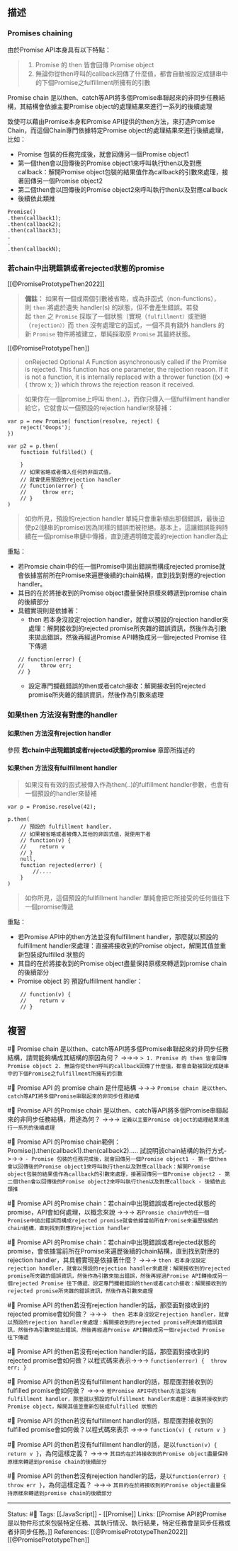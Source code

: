 
## 描述

### Promises chaining


由於Promise API本身具有以下特點：
> 1. Promise 的 then 皆會回傳 Promise object
> 2. 無論你從then呼叫的callback回傳了什麼值，都會自動被設定成鏈串中的下個Promise之fulfillment所擁有的引數


Promise chain 是以then、catch等API將多個Promise串聯起來的非同步任務結構，其結構會依據主要Promise object的處理結果來進行一系列的後續處理

致使可以藉由Promise本身和Promise API提供的then方法，來打造Promise Chain，而這個Chain專門依據特定Promise object的處理結果來進行後續處理，比如：
- Promise 包裝的任務完成後，就會回傳另一個Promise object1
- 第一個then會以回傳後的Promise object1來呼叫執行then以及對應callback：解開Promise object包裝的結果值作為callback的引數來處理，接著回傳另一個Promise object2
- 第二個then會以回傳後的Promise object2來呼叫執行then以及對應callback
- 後續依此類推
```
Promise()
.then(callback1);
.then(callback2);
.then(callback3);
.
.
.then(callbackN);
```

### 若chain中出現錯誤或者rejected狀態的promise
[[@PromisePrototypeThen2022]]

> **備註：** 如果有一個或兩個引數被省略，或為非函式（non-functions），則 `then` 將處於遺失 handler(s) 的狀態，但不會產生錯誤。若發起 `then` 之 `Promise` 採取了一個狀態（實現（`fulfillment）`或拒絕（`rejection））`而 `then` 沒有處理它的函式，一個不具有額外 handlers 的新 `Promise` 物件將被建立，單純採取原 `Promise` 其最終狀態。

[[@PromisePrototypeThen]]
> onRejected Optional
		A Function asynchronously called if the Promise is rejected. This function has one parameter, the rejection reason. If it is not a function, it is internally replaced with a thrower function ((x) => { throw x; }) which throws the rejection reason it received.


> 如果你在一個promise上呼叫 then(..)，而你只傳入一個fulfillment handler給它，它就會以一個預設的rejection handler來替補：
```
var p = new Promise( function(resolve, reject) {
	reject('Ooops');
})

var p2 = p.then(
	functioin fulfilled() {
	
	}
	// 如果省略或者傳入任何的非函式值，
	// 就會使用預設的rejection handler
	// function(error) {
	//     throw err;
	// }
)
```
> 如你所見，預設的rejection handler 單純只會重新植出那個錯誤，最後迫使p2(鏈串的promise)因為同樣的錯誤而被拒絕。基本上，這讓錯誤能夠持續在一個promise串鏈中傳播，直到遭遇明確定義的rejection handler為止

重點：
- 若Promsie chain中的任一個Promise中拋出錯誤而構成rejected promise就會依據當前所在Promise來遍歷後續的chain結構，直到找到對應的rejection handler。
- 其目的在於將接收到的Promise object盡量保持原樣來轉遞到promise chain的後續部分
- 具體實現則是依據著：
	- then 若本身沒設定rejection handler，就會以預設的rejection handler來處理：解開接收到的rejected promise所夾雜的錯誤資訊，然後作為引數來拋出錯誤，然後再經過Promise API轉換成另一個rejected Promise 往下傳遞
	```
	// function(error) {
	//     throw err;
	// }
	```
	- 設定專門攔截錯誤的then或者catch接收：解開接收到的rejected promise所夾雜的錯誤資訊，然後作為引數來處理

### 如果then 方法沒有對應的handler

#### 如果then 方法沒有rejection handler
參照 **若chain中出現錯誤或者rejected狀態的promise** 章節所描述的

#### 如果then 方法沒有fuilfillment handler

> 如果沒有有效的函式被傳入作為then(..)的fulfillment handler參數，也會有一個預設的handler來替補


```
var p = Promise.resolve(42);

p.then(
	// 預設的 fulfillment handler，
	// 如果被省略或者被傳入其他的非函式值，就使用下者
	// function(v) {
	//    return v
	// }
	null,
	function rejected(error) {
		//....
	}
)
```

> 如你所見，這個預設的fullfillment handler 單純會把它所接受的任何值往下一個promise傳遞

重點：
- 若Promise API中的then方法並沒有fulfillment handler，那麼就以預設的fulfillment handler來處理：直接將接收到的Promise object，解開其值並重新包裝成fulfilled 狀態的
- 其目的在於將接收到的Promise object盡量保持原樣來轉遞到promise chain的後續部分
- Promise object 的 預設fulfillment handler：
```
	// function(v) {
	//    return v
	// }
```



## 複習

#🧠 Promise chain 是以then、catch等API將多個Promise串聯起來的非同步任務結構，請問能夠構成其結構的原因為何？ ->->-> `> 1. Promise 的 then 皆會回傳 Promise object 2. 無論你從then呼叫的callback回傳了什麼值，都會自動被設定成鏈串中的下個Promise之fulfillment所擁有的引數`
<!--SR:!2023-04-01,24,250-->


#🧠 Promise API 的 promise chain 是什麼結構 ->->-> `Promise chain 是以then、catch等API將多個Promise串聯起來的非同步任務結構`
<!--SR:!2023-03-11,4,230-->

#🧠 Promise API 的Promise chain 是以then、catch等API將多個Promise串聯起來的非同步任務結構，用途為何？ ->->-> `定義以主要Promise object的處理結果來進行一系列的後續處理`
<!--SR:!2023-04-04,26,250-->

#🧠 Promise API 的Promise chain範例： Promise().then(callback1).then(callback2)..... 試說明該chain結構的執行方式->->-> `- Promise 包裝的任務完成後，就會回傳另一個Promise object1 - 第一個then會以回傳後的Promise object1來呼叫執行then以及對應callback：解開Promise object包裝的結果值作為callback的引數來處理，接著回傳另一個Promise object2 - 第二個then會以回傳後的Promise object2來呼叫執行then以及對應callback - 後續依此類推`
<!--SR:!2023-04-02,25,250-->

#🧠 Promise API 的Promise chain：若chain中出現錯誤或者rejected狀態的promise，API會如何處理，以概念來說 ->->-> `若Promsie chain中的任一個Promise中拋出錯誤而構成rejected promise就會依據當前所在Promise來遍歷後續的chain結構，直到找到對應的rejection handler`
<!--SR:!2023-04-07,28,250-->

#🧠 Promise API 的Promise chain：若chain中出現錯誤或者rejected狀態的promise，會依據當前所在Promise來遍歷後續的chain結構，直到找到對應的rejection handler，其具體實現是依據著什麼？ ->->-> `then 若本身沒設定rejection handler，就會以預設的rejection handler來處理：解開接收到的rejected promise所夾雜的錯誤資訊，然後作為引數來拋出錯誤，然後再經過Promise API轉換成另一個rejected Promise 往下傳遞、設定專門攔截錯誤的then或者catch接收：解開接收到的rejected promise所夾雜的錯誤資訊，然後作為引數來處理`
<!--SR:!2023-04-07,28,250-->

#🧠 Promise API 的then若沒有rejection handler的話，那麼面對接收到的rejected promise會如何做？ ->->-> ` then 若本身沒設定rejection handler，就會以預設的rejection handler來處理：解開接收到的rejected promise所夾雜的錯誤資訊，然後作為引數來拋出錯誤，然後再經過Promise API轉換成另一個rejected Promise 往下傳遞`
<!--SR:!2023-04-05,27,250-->

#🧠 Promise API 的then若沒有rejection handler的話，那麼面對接收到的rejected promise會如何做？以程式碼來表示->->-> `function(error) {  throw err; }`
<!--SR:!2023-03-10,11,250-->

#🧠 Promise API 的then若沒有fulfillment handler的話，那麼面對接收到的fulfilled promise會如何做？ ->->-> `若Promise API中的then方法並沒有fulfillment handler，那麼就以預設的fulfillment handler來處理：直接將接收到的Promise object，解開其值並重新包裝成fulfilled 狀態的`
<!--SR:!2023-03-11,12,250-->

#🧠 Promise API 的then若沒有fulfillment handler的話，那麼面對接收到的fulfilled promise會如何做？以程式碼來表示 ->->-> `function(v) { return v }`
<!--SR:!2023-04-09,30,250-->

#🧠 Promise API 的then若沒有fulfillment handler的話，是以`function(v) { return v }`，為何這樣定義？ ->->-> `其目的在於將接收到的Promise object盡量保持原樣來轉遞到promise chain的後續部分`
<!--SR:!2023-04-02,25,250-->

#🧠 Promise API 的then若沒有rejection handler的話，是以`function(error) { throw err }`，為何這樣定義？ ->->-> `其目的在於將接收到的Promise object盡量保持原樣來轉遞到promise chain的後續部分`
<!--SR:!2023-04-03,26,250-->


---
Status: #🌱 
Tags:
[[JavaScript]] - [[Promise]]
Links:
[[Promise API的Promise 是以物件形式來包裝特定任務、其執行情況、執行結果，特定任務會是同步任務或者非同步任務。]]
References:
[[@PromisePrototypeThen2022]]
[[@PromisePrototypeThen]]